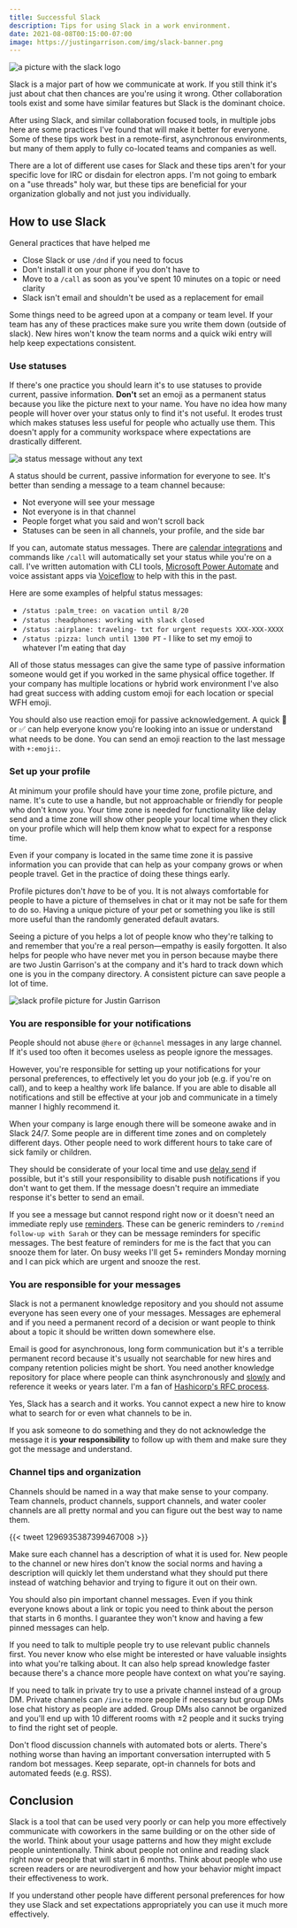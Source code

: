 ```yaml
---
title: Successful Slack
description: Tips for using Slack in a work environment.
date: 2021-08-08T00:15:00-07:00
image: https://justingarrison.com/img/slack-banner.png
---
```

![a picture with the slack logo](../../img/slack-banner.png)

Slack is a major part of how we communicate at work.
If you still think it's just about chat then chances are you're using it wrong.
Other collaboration tools exist and some have similar features but Slack is the dominant choice.

After using Slack, and similar collaboration focused tools, in multiple jobs here are some practices I've found that will make it better for everyone.
Some of these tips work best in a remote-first, asynchronous environments, but many of them apply to fully co-located teams and companies as well.

There are a lot of different use cases for Slack and these tips aren't for your specific love for IRC or disdain for electron apps.
I'm not going to embark on a "use threads" holy war, but these tips are beneficial for your organization globally and not just you individually.

## How to use Slack

General practices that have helped me

* Close Slack or use `/dnd` if you need to focus
* Don't install it on your phone if you don't have to
* Move to a `/call` as soon as you've spent 10 minutes on a topic or need clarity
* Slack isn't email and shouldn't be used as a replacement for email

Some things need to be agreed upon at a company or team level.
If your team has any of these practices make sure you write them down (outside of slack).
New hires won't know the team norms and a quick wiki entry will help keep expectations consistent.

### Use statuses

If there's one practice you should learn it's to use statuses to provide current, passive information.
**Don't** set an emoji as a permanent status because you like the picture next to your name.
You have no idea how many people will hover over your status only to find it's not useful.
It erodes trust which makes statuses less useful for people who actually use them.
This doesn't apply for a community workspace where expectations are drastically different.

![a status message without any text](../../img/slack-bad-status.png)

A status should be current, passive information for everyone to see.
It's better than sending a message to a team channel because:

* Not everyone will see your message
* Not everyone is in that channel
* People forget what you said and won't scroll back
* Statuses can be seen in all channels, your profile, and the side bar

If you can, automate status messages.
There are [calendar integrations](https://slack.com/slack-tips/sync-your-slack-status-with-your-calendar) and commands like `/call` will automatically set your status while you're on a call.
I've written automation with CLI tools, [Microsoft Power Automate](https://flow.microsoft.com/en-us/) and voice assistant apps via [Voiceflow](https://www.voiceflow.com/) to help with this in the past.

Here are some examples of helpful status messages:

* `/status :palm_tree: on vacation until 8/20`
* `/status :headphones: working with slack closed`
* `/status :airplane: traveling- txt for urgent requests XXX-XXX-XXXX`
* `/status :pizza: lunch until 1300 PT` - I like to set my emoji to whatever I'm eating that day

All of those status messages can give the same type of passive information someone would get if you worked in the same physical office together.
If your company has multiple locations or hybrid work environment I've also had great success with adding custom emoji for each location or special WFH emoji.

You should also use reaction emoji for passive acknowledgement.
A quick :eyes: or :white_check_mark: can help everyone know you're looking into an issue or understand what needs to be done.
You can send an emoji reaction to the last message with `+:emoji:`.

### Set up your profile

At minimum your profile should have your time zone, profile picture, and name.
It's cute to use a handle, but not approachable or friendly for people who don't know you.
Your time zone is needed for functionality like delay send and a time zone will show other people your local time when they click on your profile which will help them know what to expect for a response time.

Even if your company is located in the same time zone it is passive information you can provide that can help as your company grows or when people travel.
Get in the practice of doing these things early.

Profile pictures don't _have_ to be of you.
It is not always comfortable for people to have a picture of themselves in chat or it may not be safe for them to do so.
Having a unique picture of your pet or something you like is still more useful than the randomly generated default avatars.

Seeing a picture of you helps a lot of people know who they're talking to and remember that you're a real person—empathy is easily forgotten.
It also helps for people who have never met you in person because maybe there are two Justin Garrison's at the company and it's hard to track down which one is you in the company directory.
A consistent picture can save people a lot of time.

![slack profile picture for Justin Garrison](../../img/slack-profile.png)

### You are responsible for your notifications

People should not abuse `@here` or `@channel` messages in any large channel.
If it's used too often it becomes useless as people ignore the messages.

However, you're responsible for setting up your notifications for your personal preferences, to effectively let you do your job (e.g. if you're on call), and to keep a healthy work life balance.
If you are able to disable all notifications and still be effective at your job and communicate in a timely manner I highly recommend it.

When your company is large enough there will be someone awake and in Slack 24/7.
Some people are in different time zones and on completely different days.
Other people need to work different hours to take care of sick family or children.

They should be considerate of your local time and use [delay send](https://slack.com/help/articles/1500012915082-Schedule-messages-to-send-later) if possible, but it's still your responsibility to disable push notifications if you don't want to get them.
If the message doesn't require an immediate response it's better to send an email.

If you see a message but cannot respond right now or it doesn't need an immediate reply use [reminders](https://slack.com/help/articles/208423427-Set-a-reminder).
These can be generic reminders to `/remind follow-up with Sarah` or they can be message reminders for specific messages.
The best feature of reminders for me is the fact that you can snooze them for later.
On busy weeks I'll get 5+ reminders Monday morning and I can pick which are urgent and snooze the rest.

### You are responsible for your messages

Slack is not a permanent knowledge repository and you should not assume everyone has seen every one of your messages.
Messages are ephemeral and if you need a permanent record of a decision or want people to think about a topic it should be written down somewhere else.

Email is good for asynchronous, long form communication but it's a terrible permanent record because it's usually not searchable for new hires and company retention policies might be short.
You need another knowledge repository for place where people can think asynchronously and [slowly](https://www.amazon.com/Thinking-Fast-Slow-Daniel-Kahneman/dp/0374533555) and reference it weeks or years later.
I'm a fan of [Hashicorp's RFC process](https://works.hashicorp.com/articles/writing-practices-and-culture).

Yes, Slack has a search and it works.
You cannot expect a new hire to know what to search for or even what channels to be in.

If you ask someone to do something and they do not acknowledge the message it is **your responsibility** to follow up with them and make sure they got the message and understand.

### Channel tips and organization

Channels should be named in a way that make sense to your company.
Team channels, product channels, support channels, and water cooler channels are all pretty normal and you can figure out the best way to name them.

{{< tweet 1296935387399467008 >}}

Make sure each channel has a description of what it is used for.
New people to the channel or new hires don't know the social norms and having a description will quickly let them understand what they should put there instead of watching behavior and trying to figure it out on their own.

You should also pin important channel messages.
Even if you think everyone knows about a link or topic you need to think about the person that starts in 6 months.
I guarantee they won't know and having a few pinned messages can help.

If you need to talk to multiple people try to use relevant public channels first.
You never know who else might be interested or have valuable insights into what you're talking about.
It can also help spread knowledge faster because there's a chance more people have context on what you're saying.

If you need to talk in private try to use a private channel instead of a group DM.
Private channels can `/invite` more people if necessary but group DMs lose chat history as people are added.
Group DMs also cannot be organized and you'll end up with 10 different rooms with ±2 people and it sucks trying to find the right set of people.

Don't flood discussion channels with automated bots or alerts.
There's nothing worse than having an important conversation interrupted with 5 random bot messages.
Keep separate, opt-in channels for bots and automated feeds (e.g. RSS).

## Conclusion

Slack is a tool that can be used very poorly or can help you more effectively communicate with coworkers in the same building or on the other side of the world.
Think about your usage patterns and how they might exclude people unintentionally.
Think about people not online and reading slack right now or people that will start in 6 months.
Think about people who use screen readers or are neurodivergent and how your behavior might impact their effectiveness to work.

If you understand other people have different personal preferences for how they use Slack and set expectations appropriately you can use it much more effectively.

